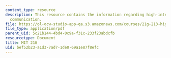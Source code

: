 ```yaml
---
content_type: resource
description: This resource contains the information regarding high-intermediate academic
  communication.
file: https://ol-ocw-studio-app-qa.s3.amazonaws.com/courses/21g-213-high-intermediate-academic-communication-spring-2004/bef52b23a1d37ad71de069a1e87f8efc_MIT21G_213S04_promience.pdf
file_type: application/pdf
parent_uid: 5c21b144-4bd4-0c9a-f31c-233f23abdcfb
resourcetype: Document
title: MIT 21G
uid: bef52b23-a1d3-7ad7-1de0-69a1e87f8efc
---
```


